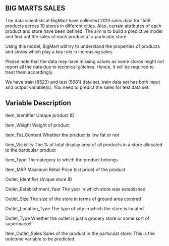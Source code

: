 BIG MARTS SALES
-------------------------------------------------------------------

The data scientists at BigMart have collected 2013 sales data for 1559 products across 10 stores in different cities. 
Also, certain attributes of each product and store have been defined. The aim is to build a predictive model and find out the sales of each product at a particular store.

Using this model, BigMart will try to understand the properties of products and stores which play a key role in increasing sales.

Please note that the data may have missing values as some stores might not report all the data due to technical glitches. 
Hence, it will be required to treat them accordingly.

We have train (8523) and test (5681) data set, train data set has both input and output variable(s).
You need to predict the sales for test data set.



Variable  Description
--------------------------------------------------------
Item_Identifier
Unique product ID

Item_Weight
Weight of product

Item_Fat_Content
Whether the product is low fat or not

Item_Visibility
The % of total display area of all products in a store allocated to the particular product

Item_Type
The category to which the product belongs

Item_MRP
Maximum Retail Price (list price) of the product

Outlet_Identifier
Unique store ID

Outlet_Establishment_Year
The year in which store was established

Outlet_Size
The size of the store in terms of ground area covered

Outlet_Location_Type
The type of city in which the store is located

Outlet_Type
Whether the outlet is just a grocery store or some sort of supermarket

Item_Outlet_Sales
Sales of the product in the particulat store. This is the outcome variable to be predicted.

 
